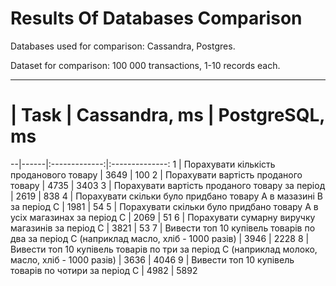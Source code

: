 # Results Of Databases Comparison
Databases used for comparison: Cassandra, Postgres.

Dataset for comparison: 100 000 transactions, 1-10 records each.

------------------------------------------
# | Task | Cassandra, ms | PostgreSQL, ms
--|------|:-------------:|:--------------:
1 | Порахувати кількість проданового товару | 3649 | 100
2 | Порахувати вартість проданого товару | 4735 | 3403
3 | Порахувати вартість проданого товару за період | 2619 | 838
4 | Порахувати скільки було придбано товару А в мазазині В за період С | 1981 | 54
5 | Порахувати скільки було придбано товару А в усіх магазинах за період С | 2069 | 51
6 | Порахувати сумарну виручку магазинів за період С | 3821 | 53
7 | Вивести топ 10 купівель товарів по два за період С (наприклад масло, хліб - 1000 разів) | 3946 | 2228
8 | Вивести топ 10 купівель товарів по три за період С (наприклад молоко, масло, хліб - 1000 разів) | 3636 | 4046
9 | Вивести топ 10 купівель товарів по чотири за період С | 4982 | 5892
